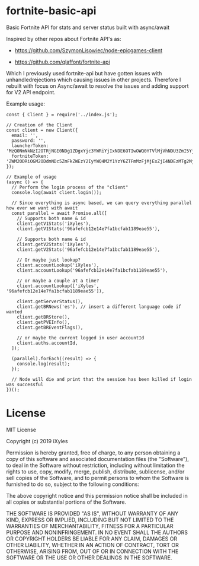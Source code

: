# fortnite-basic-api
Basic Fortnite API for stats and server status built with async/await

Inspired by other repos about Fortnite API's as:

- https://github.com/SzymonLisowiec/node-epicgames-client

- https://github.com/qlaffont/fortnite-api

Which I previously used fortnite-api but have gotten issues with unhandledrejections which causing issues in other projects. Therefore I rebuilt with focus on Async/await to resolve the issues and adding support for V2 API endpoint.

Example usage: 
```
const { Client } = require('../index.js');

// Creation of the Client
const client = new Client({
  email: '',
  password: '',
  launcherToken: 'MzQ0NmNkNzI2OTRjNGE0NDg1ZDgxYjc3YWRiYjIxNDE6OTIwOWQ0YTVlMjVhNDU3ZmI5YjA3NDg5ZDMxM2I0MWE=',
  fortniteToken: 'ZWM2ODRiOGM2ODdmNDc5ZmFkZWEzY2IyYWQ4M2Y1YzY6ZTFmMzFjMjExZjI4NDEzMTg2MjYyZDM3YTEzZmM4NGQ=',
});

// Example of usage
(async () => {
  // Perform the login process of the "client"
  console.log(await client.login());

  // Since everything is async based, we can query everything parallel how ever we want with await
  const parallel = await Promise.all([
    // Supports both name & id
    client.getV1Stats('iXyles'),
    client.getV1Stats('96afefcb12e14e7fa1bcfab1189eae55'),

    // Supports both name & id
    client.getV2Stats('iXyles'),
    client.getV2Stats('96afefcb12e14e7fa1bcfab1189eae55'),

    // Or maybe just lookup?
    client.accountLookup('iXyles'),
    client.accountLookup('96afefcb12e14e7fa1bcfab1189eae55'),

    // or maybe a couple at a time?
    client.accountLookup(['iXyles', '96afefcb12e14e7fa1bcfab1189eae55']),

    client.getServerStatus(),
    client.getBRNews('es'), // insert a different language code if wanted
    client.getBRStore(),
    client.getPVEInfo(),
    client.getBREventFlags(),

    // or maybe the current logged in user accountId
    client.auths.accountId,
  ]);

  (parallel).forEach((result) => {
    console.log(result);
  });

  // Node will die and print that the session has been killed if login was successful
})();
```

# License
MIT License

Copyright (c) 2019 iXyles

Permission is hereby granted, free of charge, to any person obtaining a copy
of this software and associated documentation files (the "Software"), to deal
in the Software without restriction, including without limitation the rights
to use, copy, modify, merge, publish, distribute, sublicense, and/or sell
copies of the Software, and to permit persons to whom the Software is
furnished to do so, subject to the following conditions:

The above copyright notice and this permission notice shall be included in all
copies or substantial portions of the Software.

THE SOFTWARE IS PROVIDED "AS IS", WITHOUT WARRANTY OF ANY KIND, EXPRESS OR
IMPLIED, INCLUDING BUT NOT LIMITED TO THE WARRANTIES OF MERCHANTABILITY,
FITNESS FOR A PARTICULAR PURPOSE AND NONINFRINGEMENT. IN NO EVENT SHALL THE
AUTHORS OR COPYRIGHT HOLDERS BE LIABLE FOR ANY CLAIM, DAMAGES OR OTHER
LIABILITY, WHETHER IN AN ACTION OF CONTRACT, TORT OR OTHERWISE, ARISING FROM,
OUT OF OR IN CONNECTION WITH THE SOFTWARE OR THE USE OR OTHER DEALINGS IN THE
SOFTWARE.
